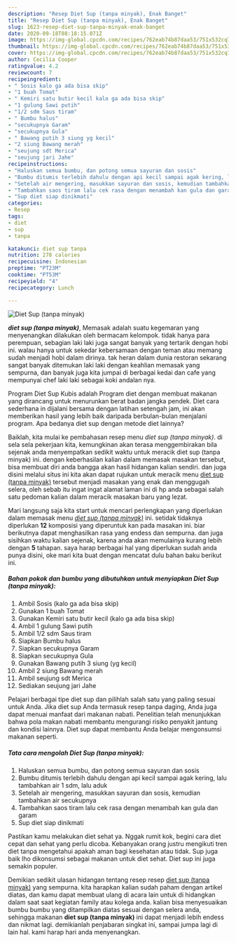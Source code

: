 ```yaml
---
description: "Resep Diet Sup (tanpa minyak), Enak Banget"
title: "Resep Diet Sup (tanpa minyak), Enak Banget"
slug: 1623-resep-diet-sup-tanpa-minyak-enak-banget
date: 2020-09-18T08:18:15.071Z
image: https://img-global.cpcdn.com/recipes/762eab74b87daa53/751x532cq70/diet-sup-tanpa-minyak-foto-resep-utama.jpg
thumbnail: https://img-global.cpcdn.com/recipes/762eab74b87daa53/751x532cq70/diet-sup-tanpa-minyak-foto-resep-utama.jpg
cover: https://img-global.cpcdn.com/recipes/762eab74b87daa53/751x532cq70/diet-sup-tanpa-minyak-foto-resep-utama.jpg
author: Cecilia Cooper
ratingvalue: 4.2
reviewcount: 7
recipeingredient:
- " Sosis kalo ga ada bisa skip"
- "1 buah Tomat"
- " Kemiri satu butir kecil kalo ga ada bisa skip"
- "1 gulung Sawi putih"
- "1/2 sdm Saus tiram"
- " Bumbu halus"
- "secukupnya Garam"
- "secukupnya Gula"
- " Bawang putih 3 siung yg kecil"
- "2 siung Bawang merah"
- "seujung sdt Merica"
- "seujung jari Jahe"
recipeinstructions:
- "Haluskan semua bumbu, dan potong semua sayuran dan sosis"
- "Bumbu ditumis terlebih dahulu dengan api kecil sampai agak kering, lalu tambahkan air 1 sdm, lalu aduk"
- "Setelah air mengering, masukkan sayuran dan sosis, kemudian tambahkan air secukupnya"
- "Tambahkan saos tiram lalu cek rasa dengan menambah kan gula dan garam"
- "Sup diet siap dinikmati"
categories:
- Resep
tags:
- diet
- sup
- tanpa

katakunci: diet sup tanpa 
nutrition: 278 calories
recipecuisine: Indonesian
preptime: "PT23M"
cooktime: "PT53M"
recipeyield: "4"
recipecategory: Lunch

---
```



![Diet Sup (tanpa minyak)](https://img-global.cpcdn.com/recipes/762eab74b87daa53/751x532cq70/diet-sup-tanpa-minyak-foto-resep-utama.jpg)

<b><i>diet sup (tanpa minyak)</i></b>, Memasak adalah suatu kegemaran yang menyenangkan dilakukan oleh bermacam kelompok. tidak hanya para perempuan, sebagian laki laki juga sangat banyak yang tertarik dengan hobi ini. walau hanya untuk sekedar kebersamaan dengan teman atau memang sudah menjadi hobi dalam dirinya. tak heran dalam dunia restoran sekarang sangat banyak ditemukan laki laki dengan keahlian memasak yang sempurna, dan banyak juga kita jumpai di berbagai kedai dan cafe yang mempunyai chef laki laki sebagai koki andalan nya.

Program Diet Sup Kubis adalah Program diet dengan membuat makanan yang dirancang untuk menurunkan berat badan jangka pendek. Diet cara sederhana in dijalani bersama dengan latihan setengah jam, ini akan memberikan hasil yang lebih baik daripada berbulan-bulan menjalani program. Apa bedanya diet sup dengan metode diet lainnya?

Baiklah, kita mulai ke pembahasan resep menu <i>diet sup (tanpa minyak)</i>. di sela sela pekerjaan kita, kemungkinan akan terasa menggembirakan bila sejenak anda menyempatkan sedikit waktu untuk meracik diet sup (tanpa minyak) ini. dengan keberhasilan kalian dalam memasak masakan tersebut, bisa membuat diri anda bangga akan hasil hidangan kalian sendiri. dan juga disini melalui situs ini kita akan dapat rujukan untuk meracik menu <u>diet sup (tanpa minyak)</u> tersebut menjadi masakan yang enak dan menggugah selera, oleh sebab itu ingat ingat alamat laman ini di hp anda sebagai salah satu pedoman kalian dalam meracik masakan baru yang lezat.


Mari langsung saja kita start untuk mencari perlengkapan yang diperlukan dalam memasak menu <u><i>diet sup (tanpa minyak)</i></u> ini. setidak tidaknya diperlukan <b>12</b> komposisi yang diperuntuk kan pada masakan ini. biar berikutnya dapat menghasilkan rasa yang endess dan sempurna. dan juga sisihkan waktu kalian sejenak, karena anda akan memulainya kurang lebih dengan <b>5</b> tahapan. saya harap berbagai hal yang diperlukan sudah anda punya disini, oke mari kita buat dengan mencatat dulu bahan baku berikut ini.

<!--inarticleads1-->

##### Bahan pokok dan bumbu yang dibutuhkan untuk menyiapkan Diet Sup (tanpa minyak):

1. Ambil  Sosis (kalo ga ada bisa skip)
1. Gunakan 1 buah Tomat
1. Gunakan  Kemiri satu butir kecil (kalo ga ada bisa skip)
1. Ambil 1 gulung Sawi putih
1. Ambil 1/2 sdm Saus tiram
1. Siapkan  Bumbu halus
1. Siapkan secukupnya Garam
1. Siapkan secukupnya Gula
1. Gunakan  Bawang putih 3 siung (yg kecil)
1. Ambil 2 siung Bawang merah
1. Ambil seujung sdt Merica
1. Sediakan seujung jari Jahe


Pelajari berbagai tipe diet sup dan pilihlah salah satu yang paling sesuai untuk Anda. Jika diet sup Anda termasuk resep tanpa daging, Anda juga dapat menuai manfaat dari makanan nabati. Penelitian telah menunjukkan bahwa pola makan nabati membantu mengurangi risiko penyakit jantung dan kondisi lainnya. Diet sup dapat membantu Anda belajar mengonsumsi makanan seperti. 

<!--inarticleads2-->

##### Tata cara mengolah Diet Sup (tanpa minyak):

1. Haluskan semua bumbu, dan potong semua sayuran dan sosis
1. Bumbu ditumis terlebih dahulu dengan api kecil sampai agak kering, lalu tambahkan air 1 sdm, lalu aduk
1. Setelah air mengering, masukkan sayuran dan sosis, kemudian tambahkan air secukupnya
1. Tambahkan saos tiram lalu cek rasa dengan menambah kan gula dan garam
1. Sup diet siap dinikmati


Pastikan kamu melakukan diet sehat ya. Nggak rumit kok, begini cara diet cepat dan sehat yang perlu dicoba. Kebanyakan orang justru mengikuti tren diet tanpa mengetahui apakah aman bagi kesehatan atau tidak. Sup juga baik lho dikonsumsi sebagai makanan untuk diet sehat. Diet sup ini juga semakin populer. 

Demikian sedikit ulasan hidangan tentang resep resep <u>diet sup (tanpa minyak)</u> yang sempurna. kita harapkan kalian sudah paham dengan artikel diatas, dan kamu dapat membuat ulang di acara lain untuk di hidangkan dalam saat saat kegiatan family atau kolega anda. kalian bisa menyesuaikan bumbu bumbu yang ditampilkan diatas sesuai dengan selera anda, sehingga makanan <b>diet sup (tanpa minyak)</b> ini dapat menjadi lebih endess dan nikmat lagi. demikianlah penjabaran singkat ini, sampai jumpa lagi di lain hal. kami harap hari anda menyenangkan.
